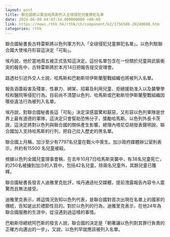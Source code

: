 ```yaml
---
layout: post
title: 聯合國將以軍及哈馬斯列入全球侵犯兒童罪犯名單
date: 2024-06-08 04:43:14.000000000 +08:00
link: https://news.rthk.hk/rthk/ch/component/k2/1756580-20240608.htm
categories: rthk
---
```


聯合國秘書長古特雷斯將以色列軍方列入「全球侵犯兒童罪犯名單」。以色列駐聯合國大使埃丹形容這決定「可恥」。

埃丹說，他於當地周五被正式告知這決定。這份名單包含在一份關於兒童與武裝衝突的報告中，古特雷斯將於本月14日把報告提交安理會。

路透社引述外交人士說，哈馬斯和巴勒斯坦伊斯蘭聖戰組織也將被列入名單。

報告涵蓋殺害及殘害、性暴力、綁架、招募及利用兒童、拒絕援助准入以及襲擊學校和醫院等侵犯行為。目前尚不清楚以色列、哈馬斯或巴勒斯坦伊斯蘭聖戰組織因哪些違法行為被列入名單。

埃丹說，對聯合國秘書長這「可恥」決定深感震驚和厭惡，又形容以色列軍隊是世界上最有道德的軍隊，這決定只會幫助恐怖分子，獎勵哈馬斯。以色列外長卡茨說，這決定將對以色列與聯合國的關係產生影響。總理內塔尼亞胡發表聲明說，聯合國加入支持哈馬斯的行列，把自己拉入歷史的黑名單。

聯合國上月稱，加沙至少有7797名兒童在戰火中喪生。加沙政府媒體辦公室則表示，共約有15500 名兒童被殺。

根據以色列全國兒童理事會稱，在去年10月7日哈馬斯突襲中，有38名兒童死亡，約250名被擄到加沙的人質中，包括42名兒童。除兩名兒童外，其餘兒童已獲釋。

聯合國秘書長發言人迪雅里克批評，埃丹通過社交媒體，提前洩露報告內容令人震驚而且無法接受。

迪雅里克表示，將這情況告知以色列代表，是聯合國對首次出現在名單上的國家的傳統，告知是出於禮節性目的。對於以色列的行為，迪雅里克表示，在他24年為聯合國服務的生涯中，從沒遇到過這樣的事情。

巴勒斯坦總統阿巴斯的發言人說，聯合國的決定是「朝著讓以色列對其罪行負責的正確方向邁出的一步」，又說，以色列早就應該被列入名單。
